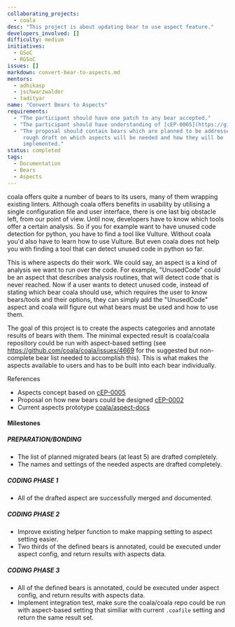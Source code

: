 ```yaml
---
collaborating_projects:
  - coala
desc: "This project is about updating bear to use aspect feature."
developers_involved: []
difficulty: medium
initiatives:
  - GSoC
  - RGSoC
issues: []
markdown: convert-bear-to-aspects.md
mentors:
  - adhikasp
  - jschwarzwalder
  - tadityar
name: "Convert Bears to Aspects"
requirements:
  - "The participant should have one patch to any bear accepted."
  - "The participant should have understanding of [cEP-0005](https://github.com/coala/cEPs/blob/master/cEP-0005.md)."
  - "The proposal should contain bears which are planned to be addressed and a
     rough draft on which aspects will be needed and how they will be
     implemented."
status: completed
tags:
  - Documentation
  - Bears
  - Aspects
---
```


coala offers quite a number of bears to its users, many of them wrapping
existing linters.
Although coala offers benefits in usability by utilising a single configuration
file and user interface, there is one last big obstacle left, from our point
of view.
Until now, developers have to know which tools offer a certain analysis.
So if you for example want to have unused code detection for python, you have
to find a tool like Vulture.
Without coala you'd also have to learn how to use Vulture. But even coala does
not help you with finding a tool that can detect unused code in python so far.

This is where aspects do their work.
We could say, an aspect is a kind of analysis we want to run over the code.
For example, "UnusedCode" could be an aspect that describes analysis routines,
that will detect code that is never reached.
Now if a user wants to detect unused code, instead of stating which bear coala
should use, which requires the user to know bears/tools and their options,
they can simply add the "UnusedCode" aspect and coala will figure out what
bears must be used and how to use them.

The goal of this project is to create the aspects categories and annotate
results of bears with them. The minimal expected result is coala/coala
repository could be run with aspect-based setting (see
<https://github.com/coala/coala/issues/4669> for the suggested but non-complete
bear list needed to accomplish this). This is what makes the aspects available
to users and has to be built into each bear individually.

References

* Aspects concept based on
  [cEP-0005](https://github.com/coala/cEPs/blob/master/cEP-0005.md)
* Proposal on how new bears could be designed
  [cEP-0002](https://github.com/coala/cEPs/blob/master/cEP-0002.md)
* Current aspects prototype
  [coala/aspect-docs](https://github.com/coala/aspect-docs)

#### Milestones

##### PREPARATION/BONDING

* The list of planned migrated bears (at least 5) are drafted completely.
* The names and settings of the needed aspects are drafted completely.

##### CODING PHASE 1

* All of the drafted aspect are successfully merged and documented.

##### CODING PHASE 2

* Improve existing helper function to make mapping setting to aspect setting
  easier.
* Two thirds of the defined bears is annotated, could be executed under
  aspect config, and return results with aspects data.

##### CODING PHASE 3

* All of the defined bears is annotated, could be executed under
  aspect config, and return results with aspects data.
* Implement integration test, make sure the coala/coala repo could be run
  with aspect-based setting that similiar with current `.coafile` setting and
  return the same result set.

